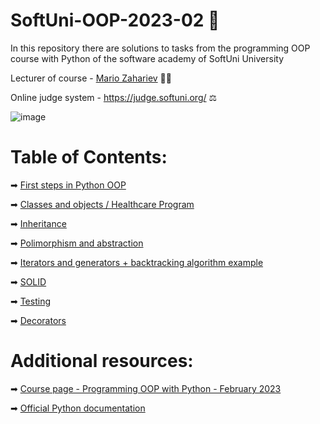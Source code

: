 # SoftUni-OOP-2023-02 🏫
In this repository there are solutions to tasks from the programming OOP course with Python of the software academy of SoftUni University

Lecturer of course - [Mario Zahariev](https://www.linkedin.com/in/mario-zahariev-753a7b202/) 🐱‍🚀

Online judge system - https://judge.softuni.org/ ⚖

![image](https://user-images.githubusercontent.com/68993494/185683680-bcfefe65-88fb-4192-b0b2-ff9130c39487.png)

# Table of Contents:

➡ [First steps in Python OOP](https://github.com/zahariev-webbersof/SoftUni-OOP-2023-01-/tree/main/first_steps_in_oop)

➡ [Classes and objects / Healthcare Program](https://github.com/zahariev-webbersof/SoftUni-OOP-2023-01-/tree/main/classes_and_objects)

➡ [Inheritance](https://github.com/zahariev-webbersof/SoftUni-OOP-2023-01-/tree/main/inheritance)

➡ [Polimorphism and abstraction](https://github.com/zahariev-webbersof/SoftUni-OOP-2023-01-/tree/main/polimorphism_and_abstraction)

➡ [Iterators and generators + backtracking algorithm example](https://github.com/zahariev-webbersof/SoftUni-OOP-2023-01-/tree/main/iterators_and_generators)

➡ [SOLID](https://github.com/zahariev-webbersof/SoftUni-OOP-2023-01-/tree/main/solid)

➡ [Testing](https://github.com/zahariev-webbersof/SoftUni-OOP-2023-01-/tree/main/Testing)

➡ [Decorators](https://github.com/zahariev-webbersof/SoftUni-OOP-2023-01-/tree/main/decorators)

# Additional resources:

➡ [Course page - Programming OOP with Python - February 2023](https://softuni.bg/trainings/3964/python-oop-february-2023#lesson-49410)

➡ [Official Python documentation](https://docs.python.org/3/)

